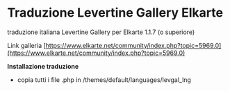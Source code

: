 # Traduzione Levertine Gallery Elkarte
traduzione italiana Levertine Gallery per Elkarte 1.1.7 (o superiore)

Link galleria [https://www.elkarte.net/community/index.php?topic=5969.0](https://www.elkarte.net/community/index.php?topic=5969.0)

**Installazione traduzione**
* copia tutti i file .php in /themes/default/languages/levgal_lng
